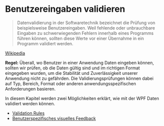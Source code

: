 # Benutzereingaben validieren

> Datenvalidierung in der Softwaretechnik bezeichnet die Prüfung von beispielsweise Benutzereingaben. Weil fehlende oder unbrauchbare Eingaben zu schwerwiegenden Fehlern innerhalb eines Programms führen können, sollten diese Werte vor einer Übernahme in ein Programm validiert werden.

[Wikipedia](https://de.wikipedia.org/wiki/Datenvalidierung)

**Regel:** Überall, wo Benutzer in einer Anwendung Daten eingeben können, sollten wir prüfen, ob die Daten gültig sind und im richtigen Format eingegeben wurden, um die Stabilität und Zuverlässigkeit unserer Anwendung nicht zu gefährden. Die Validierungsprüfungen können dabei auf Typ, Bereich, Format oder anderen anwendungsspezifischen Anforderungen basieren. 

In diesem Kapitel werden zwei Möglichkeiten erklärt, wie mit der WPF Daten validiert werden können.

* [Validation Rules](01%20ValidationRules)
* [Benutzerspezifisches visuelles Feedback](02%20Benutzerspezifisches%20visuelles%20Feedback)